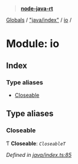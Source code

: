 > **[node-java-rt](../README.md)**

[Globals](../README.md) / ["java/index"](_java_index_.md) / [io](_java_index_.io.md) /

# Module: io

## Index

### Type aliases

* [Closeable](_java_index_.io.md#closeable)

## Type aliases

###  Closeable

Ƭ **Closeable**: *`CloseableT`*

*Defined in [java/index.ts:85](https://github.com/cancerberoSgx/node-lucene/blob/7855316/node-java-rt/src/java/index.ts#L85)*